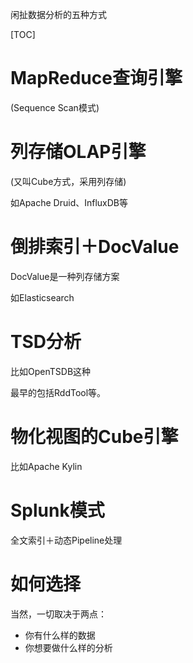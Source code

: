 闲扯数据分析的五种方式

[TOC]



# MapReduce查询引擎

(Sequence Scan模式)

# 列存储OLAP引擎

(又叫Cube方式，采用列存储)

如Apache Druid、InfluxDB等

# 倒排索引＋DocValue

DocValue是一种列存储方案

如Elasticsearch

# TSD分析

比如OpenTSDB这种

最早的包括RddTool等。

# 物化视图的Cube引擎

比如Apache Kylin

# Splunk模式

全文索引＋动态Pipeline处理

# 如何选择

当然，一切取决于两点：

- 你有什么样的数据
- 你想要做什么样的分析